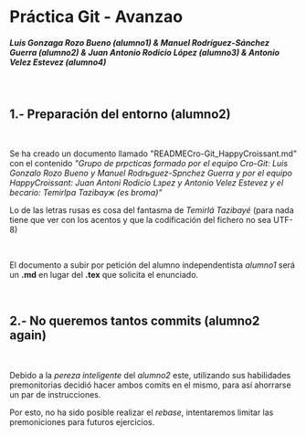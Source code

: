 # Práctica Git - Avanzao

##### Luis Gonzaga Rozo Bueno (*alumno1*) & Manuel Rodríguez-Sánchez Guerra (*alumno2*) & Juan Antonio Rodicio López (alumno3) & Antonio Velez Estevez (alumno4)

&nbsp;



## 1.- Preparación del entorno (alumno2) 

&nbsp;

Se ha creado un documento llamado "READMECro-Git_HappyCroissant.md" con el contenido *"Grupo de prрcticas formado por el equipo Cro-Git: Luis Gonzalo Rozo Bueno y Manuel Rodrьguez-Sрnchez Guerra y por el equipo HappyCroissant: Juan Antoni Rodicio Lзpez y Antonio Velez Estevez y el becario: Temirlра Tazibayж (es broma)"*

Lo de las letras rusas es cosa del fantasma de *Temirlá Tazibayé* (para nada tiene que ver con los acentos y que la codificación del fichero no sea UTF-8)

&nbsp;

El documento a subir por petición del alumno independentista *alumno1* será un **.md** en lugar del **.tex** que solicita el enunciado.

&nbsp;

## 2.-  No queremos tantos commits (alumno2 again)

&nbsp;

Debido a la *pereza inteligente* del *alumno2* este, utilizando sus habilidades premonitorias decidió hacer ambos comits en el mismo, para así ahorrarse un par de instrucciones.

Por esto, no ha sido posible realizar el *rebase*, intentaremos limitar las premoniciones para futuros ejercicios.

&nbsp;



